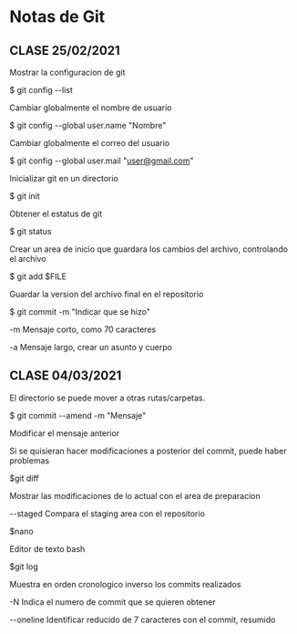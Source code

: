 # Notas de Git

## CLASE 25/02/2021

Mostrar la configuracion de git

$ git config --list



Cambiar globalmente el nombre de usuario

$ git config --global user.name "Nombre"



Cambiar globalmente el correo del usuario

$ git config --global user.mail "user@gmail.com"



Inicializar git en un directorio

$ git init



Obtener el estatus de git

$ git status



Crear un area de inicio que guardara los cambios del archivo, controlando el archivo

$ git add $FILE



Guardar la version del archivo final en el repositorio

$ git commit -m "Indicar que se hizo"

-m Mensaje corto, como 70 caracteres

-a Mensaje largo, crear un asunto y cuerpo

## CLASE 04/03/2021

El directorio se puede mover a otras rutas/carpetas.

$ git commit --amend -m "Mensaje"

Modificar el mensaje anterior



Si se quisieran hacer modificaciones a posterior del commit, puede haber problemas



$git diff

Mostrar las modificaciones de lo actual con el area de preparacion

--staged Compara el staging area con el repositorio



$nano

Editor de texto bash



$git log

Muestra en orden cronologico inverso los commits realizados

-N Indica el numero de commit que se quieren obtener

--oneline Identificar reducido de 7 caracteres con el commit, resumido

